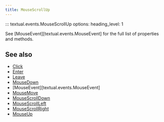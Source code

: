 ```yaml
---
title: MouseScrollUp
---
```


::: textual.events.MouseScrollUp
    options:
      heading_level: 1

See [MouseEvent][textual.events.MouseEvent] for the full list of properties and methods.

## See also

- [Click](click.md)
- [Enter](enter.md)
- [Leave](leave.md)
- [MouseDown](mouse_down.md)
- [MouseEvent][textual.events.MouseEvent]
- [MouseMove](mouse_move.md)
- [MouseScrollDown](mouse_scroll_down.md)
- [MouseScrollLeft](mouse_scroll_left.md)
- [MouseScrollRight](mouse_scroll_right.md)
- [MouseUp](mouse_up.md)
